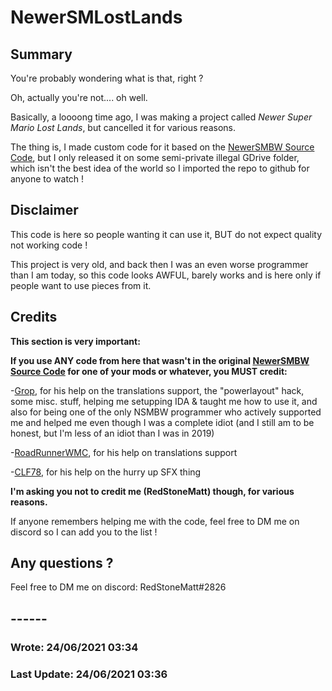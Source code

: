 # NewerSMLostLands

## Summary

You're probably wondering what is that, right ?

Oh, actually you're not.... oh well.

Basically, a loooong time ago, I was making a project called <i>Newer Super Mario Lost Lands</i>, but cancelled it for various reasons.

The thing is, I made custom code for it based on the [NewerSMBW Source Code](https://github.com/Newer-Team/NewerSMBW), but I only released it on some semi-private illegal GDrive folder, which isn't the best idea of the world so I imported the repo to github for anyone to watch !

## Disclaimer

This code is here so people wanting it can use it, BUT do not expect quality not working code !

This project is very old, and back then I was an even worse programmer than I am today, so this code looks AWFUL, barely works and is here only if people want to use pieces from it.

## Credits

<b>This section is very important:

If you use ANY code from here that wasn't in the original [NewerSMBW Source Code](https://github.com/Newer-Team/NewerSMBW) for one of your mods or whatever, you MUST credit:</b>

-[Grop](https://github.com/TheGrop), for his help on the translations support, the "powerlayout" hack, some misc. stuff, helping me setupping IDA & taught me how to use it, and also for being one of the only NSMBW programmer who actively supported me and helped me even though I was a complete idiot (and I still am to be honest, but I'm less of an idiot than I was in 2019)

-[RoadRunnerWMC](https://github.com/RoadRunnerWMC), for his help on translations support

-[CLF78](https://github.com/CLF78), for his help on the hurry up SFX thing

<b>I'm asking you not to credit me (RedStoneMatt) though, for various reasons.</b>

If anyone remembers helping me with the code, feel free to DM me on discord so I can add you to the list !

## Any questions ?

Feel free to DM me on discord: RedStoneMatt#2826

## ------
### Wrote: 24/06/2021 03:34
### Last Update: 24/06/2021 03:36
